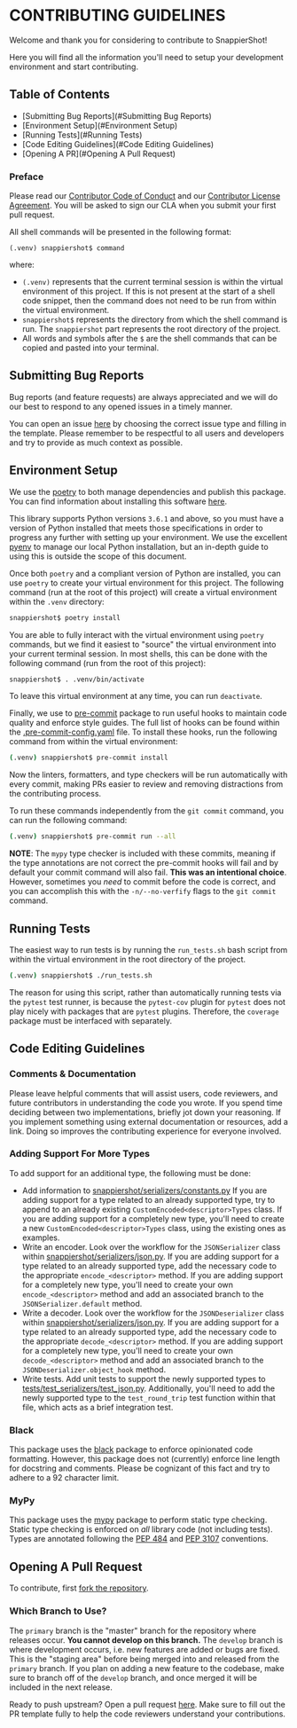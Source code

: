 # CONTRIBUTING GUIDELINES

Welcome and thank you for considering to contribute to SnappierShot!

Here you will find all the information you'll need to setup your development
  environment and start contributing.

## Table of Contents
  * [Submitting Bug Reports](#Submitting Bug Reports)
  * [Environment Setup](#Environment Setup)
  * [Running Tests](#Running Tests)
  * [Code Editing Guidelines](#Code Editing Guidelines)
  * [Opening A PR](#Opening A Pull Request)

### Preface
Please read our [Contributor Code of Conduct](CODE_OF_CONDUCT.md)
  and our [Contributor License Agreement](.github/CONTRIBUTOR_LICENSE_AGREEMENT.md).
  You will be asked to sign our CLA when you submit your first pull request.

All shell commands will be presented in the following format:
```
(.venv) snappiershot$ command
```
where:
* `(.venv)` represents that the current terminal session is within the
  virtual environment of this project. If this is not present at the start
  of a shell code snippet, then the command does not need to be run from
  within the virtual environment.
* `snappiershot$` represents the directory from which the shell command is run.
  The `snappiershot` part represents the root directory of the project.
* All words and symbols after the `$` are the shell commands that can be copied
  and pasted into your terminal.


## Submitting Bug Reports
Bug reports (and feature requests) are always appreciated and we will do our
  best to respond to any opened issues in a timely manner.

You can open an issue [here](https://github.com/MORSECorp/snappiershot/issues/new/choose)
  by choosing the correct issue type and filling in the template. Please
  remember to be respectful to all users and developers and try to provide
  as much context as possible.


## Environment Setup
We use the [poetry](https://python-poetry.org/) to both manage dependencies
  and publish this package. You can find information about installing this
  software [here](https://python-poetry.org/docs/).

This library supports Python versions `3.6.1` and above, so you must have
  a version of Python installed that meets those specifications in order to
  progress any further with setting up your environment. We use the
  excellent [pyenv](https://github.com/pyenv/pyenv) to manage our local
  Python installation, but an in-depth guide to using this is outside the
  scope of this document.

Once both `poetry` and a compliant version of Python are installed,
  you can use `poetry` to create your virtual environment for this project.
  The following command (run at the root of this project) will create a
  virtual environment within the `.venv` directory:
```bash
snappiershot$ poetry install
```
You are able to fully interact with the virtual environment using `poetry`
  commands, but we find it easiest to "source" the virtual environment into
  your current terminal session. In most shells, this can be done with the
  following command (run from the root of this project):
```bash
snappiershot$ . .venv/bin/activate
```
To leave this virtual environment at any time, you can run `deactivate`.

Finally, we use to [pre-commit](https://pre-commit.com) package to run
  useful hooks to maintain code quality and enforce style guides. The
  full list of hooks can be found within the
  [.pre-commit-config.yaml](.pre-commit-config.yaml) file.
  To install these hooks, run the following command from within the virtual
  environment:
```bash
(.venv) snappiershot$ pre-commit install
```

Now the linters, formatters, and type checkers will be run automatically with
  every commit, making PRs easier to review and removing distractions from the
  contributing process.

To run these commands independently from the `git commit` command, you can run
  the following command:
```bash
(.venv) snappiershot$ pre-commit run --all
```

**NOTE**: The `mypy` type checker is included with these commits, meaning if
  the type annotations are not correct the pre-commit hooks will fail and by
  default your commit command will also fail.
  **This was an intentional choice**.
  However, sometimes you _need_ to commit before the code is correct, and you
  can accomplish this with the `-n/--no-verfify` flags to the `git commit`
  command.

## Running Tests
The easiest way to run tests is by running the `run_tests.sh` bash script
  from within the virtual environment in the root directory of the project.
```bash
(.venv) snappiershot$ ./run_tests.sh
```
The reason for using this script, rather than automatically running tests via
  the `pytest` test runner, is because the `pytest-cov` plugin for `pytest`
  does not play nicely with packages that are `pytest` plugins.
Therefore, the `coverage` package must be interfaced with separately.

## Code Editing Guidelines

### Comments & Documentation

Please leave helpful comments that will assist users, code reviewers, and
  future contributors in understanding the code you wrote. If you spend time
  deciding between two implementations, briefly jot down your reasoning. If
  you implement something using external documentation or resources, add a
  link. Doing so improves the contributing experience for everyone involved.

### Adding Support For More Types

To add support for an additional type, the following must be done:
  * Add information to [snappiershot/serializers/constants.py](snappiershot/serializers/constants.py)
    If you are adding support for a type related to an already supported type,
    try to append to an already existing `CustomEncoded<descriptor>Types` class.
    If you are adding support for a completely new type, you'll need to
    create a new `CustomEncoded<descriptor>Types` class, using the existing
    ones as examples.
  * Write an encoder.
    Look over the workflow for the `JSONSerializer` class within
    [snappiershot/serializers/json.py](snappiershot/serializers/json.py).
    If you are adding support for a type related to an already supported type,
    add the necessary code to the appropriate `encode_<descriptor>` method.
    If you are adding support for a completely new type, you'll need to
    create your own `encode_<descriptor>` method and add an associated branch
    to the `JSONSerializer.default` method.
  * Write a decoder.
    Look over the workflow for the `JSONDeserializer` class within
    [snappiershot/serializers/json.py](snappiershot/serializers/json.py).
    If you are adding support for a type related to an already supported type,
    add the necessary code to the appropriate `decode_<descriptor>` method.
    If you are adding support for a completely new type, you'll need to
    create your own `decode_<descriptor>` method and add an associated branch
    to the `JSONDeserializer.object_hook` method.
  * Write tests.
    Add unit tests to support the newly supported types to
    [tests/test_serializers/test_json.py](tests/test_serializers/test_json.py).
    Additionally, you'll need to add the newly supported type to the
    `test_round_trip` test function within that file, which acts as a
    brief integration test.

### Black

This package uses the [black](https://github.com/psf/black) package to enforce
  opinionated code formatting. However, this package does not (currently)
  enforce line length for docstring and comments. Please be cognizant of this
  fact and try to adhere to a 92 character limit.

### MyPy

This package uses the [mypy](https://github.com/python/mypy) package to perform
  static type checking. Static type checking is enforced on _*all*_ library code
  (not including tests). Types are annotated following the
  [PEP 484](https://www.python.org/dev/peps/pep-0484/) and
  [PEP 3107](https://www.python.org/dev/peps/pep-3107/) conventions.

## Opening A Pull Request

To contribute, first [fork the repository](https://github.com/MORSECorp/snappiershot).

### Which Branch to Use?
The `primary` branch is the "master" branch for the repository where releases
occur. **You cannot develop on this branch.** The `develop` branch is where
development occurs, i.e. new features are added or bugs are fixed. This is the
"staging area" before being merged into and released from the `primary` branch.
If you plan on adding a new feature to the codebase, make sure to branch off of
the `develop` branch, and once merged it will be included in the next release.

Ready to push upstream? Open a pull request [here](https://github.com/MORSECorp/snappiershot/compare).
Make sure to fill out the PR template fully to help the code reviewers
  understand your contributions.
